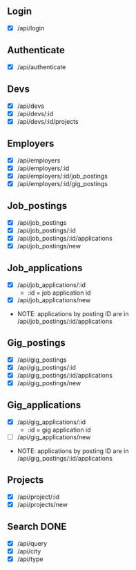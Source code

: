 ## Login

- [x] /api/login

## Authenticate

- [x] /api/authenticate

## Devs

- [x] /api/devs
- [x] /api/devs/:id
- [x] /api/devs/:id/projects

## Employers

- [x] /api/employers
- [x] /api/employers/:id
- [x] /api/employers/:id/job_postings
- [x] /api/employers/:id/gig_postings

## Job_postings

- [x] /api/job_postings
- [x] /api/job_postings/:id
- [x] /api/job_postings/:id/applications
- [x] /api/job_postings/new

## Job_applications

- [x] /api/job_applications/:id
  - :id = job application id
- [x] /api/job_applications/new
- NOTE: applications by posting ID are in /api/job_postings/:id/applications

## Gig_postings

- [x] /api/gig_postings
- [x] /api/gig_postings/:id
- [x] /api/gig_postings/:id/applications
- [x] /api/gig_postings/new

## Gig_applications

- [x] /api/gig_applications/:id
  - :id = gig application id
- [ ] /api/gig_applications/new
- NOTE: applications by posting ID are in /api/gig_postings/:id/applications

## Projects

- [x] /api/project/:id
- [x] /api/projects/new

## Search DONE

- [x] /api/query
- [x] /api/city
- [x] /api/type
